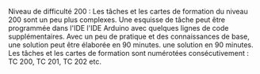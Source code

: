 <p>
Niveau de difficulté 200 :
Les tâches et les cartes de formation du niveau 200 sont un peu plus complexes. Une esquisse de tâche peut être programmée dans l'IDE
l'IDE Arduino avec quelques lignes de code supplémentaires. Avec un peu de pratique et des connaissances de base, une solution peut être élaborée en 90 minutes.
une solution en 90 minutes. Les tâches et les cartes de formation sont numérotées consécutivement : TC 200, TC 201, TC 202
etc.
</p>
